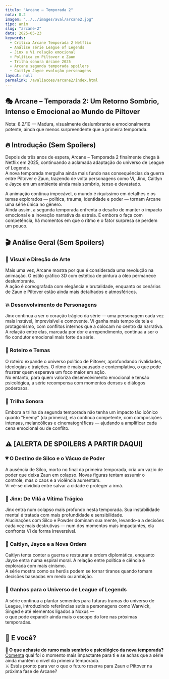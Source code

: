 ```yaml
---
titulo: "Arcane – Temporada 2"
nota: 8.2
imagem: "../../images/aval/arcane2.jpg"
tipo: anim
slug: "arcane-2"
data: 2025-05-23
keywords:
  - Crítica Arcane Temporada 2 Netflix
  - Análise série League of Legends
  - Jinx e Vi relação emocional
  - Política em Piltover e Zaun
  - Trilha sonora Arcane 2025
  - Arcane segunda temporada spoilers
  - Caitlyn Jayce evolução personagens
layout: null
permalink: /avaliacoes/arcane2/index.html    
---
```


## 🎭 Arcane – Temporada 2: Um Retorno Sombrio, Intenso e Emocional ao Mundo de Piltover

Nota: 8.2/10 — Madura, visualmente deslumbrante e emocionalmente potente, ainda que menos surpreendente que a primeira temporada.

## 🔥 Introdução (Sem Spoilers)

Depois de três anos de espera, Arcane – Temporada 2 finalmente chega à Netflix em 2025, continuando a aclamada adaptação do universo de League of Legends.  
A nova temporada mergulha ainda mais fundo nas consequências da guerra entre Piltover e Zaun, trazendo de volta personagens como Vi, Jinx, Caitlyn e Jayce em um ambiente ainda mais sombrio, tenso e devastado.

A animação continua impecável, o mundo é riquíssimo em detalhes e os temas explorados — política, trauma, identidade e poder — tornam Arcane uma série única no gênero.  
Ainda assim, a segunda temporada enfrenta o desafio de manter o impacto emocional e a inovação narrativa da estreia. E embora o faça com competência, há momentos em que o ritmo e o fator surpresa se perdem um pouco.

## 🎬 Análise Geral (Sem Spoilers)

### 🎨 Visual e Direção de Arte

Mais uma vez, Arcane mostra por que é considerada uma revolução na animação. O estilo gráfico 3D com estética de pintura a óleo permanece deslumbrante.  
A ação é coreografada com elegância e brutalidade, enquanto os cenários de Zaun e Piltover estão ainda mais detalhados e atmosféricos.

### 💥 Desenvolvimento de Personagens

Jinx continua a ser o coração trágico da série — uma personagem cada vez mais instável, imprevisível e comovente. Vi ganha mais tempo de tela e protagonismo, com conflitos internos que a colocam no centro da narrativa.  
A relação entre elas, marcada por dor e arrependimento, continua a ser o fio condutor emocional mais forte da série.

### 🧠 Roteiro e Temas

O roteiro expande o universo político de Piltover, aprofundando rivalidades, ideologias e traições. O ritmo é mais pausado e contemplativo, o que pode frustrar quem esperava um foco maior em ação.  
No entanto, para quem valoriza desenvolvimento emocional e tensão psicológica, a série recompensa com momentos densos e diálogos poderosos.

### 🎵 Trilha Sonora

Embora a trilha da segunda temporada não tenha um impacto tão icônico quanto "Enemy" (da primeira), ela continua competente, com composições intensas, melancólicas e cinematográficas — ajudando a amplificar cada cena emocional ou de conflito.

## ⚠️ [ALERTA DE SPOILERS A PARTIR DAQUI]

### 💔 O Destino de Silco e o Vácuo de Poder

A ausência de Silco, morto no final da primeira temporada, cria um vazio de poder que deixa Zaun em colapso. Novas figuras tentam assumir o controle, mas o caos e a violência aumentam.  
Vi vê-se dividida entre salvar a cidade e proteger a irmã.

### 🧪 Jinx: De Vilã a Vítima Trágica

Jinx entra num colapso mais profundo nesta temporada. Sua instabilidade mental é tratada com mais profundidade e sensibilidade.  
Alucinações com Silco e Powder dominam sua mente, levando-a a decisões cada vez mais destrutivas — num dos momentos mais impactantes, ela confronta Vi de forma irreversível.

### 🚨 Caitlyn, Jayce e a Nova Ordem

Caitlyn tenta conter a guerra e restaurar a ordem diplomática, enquanto Jayce entra numa espiral moral. A relação entre política e ciência é explorada com mais cinismo.  
A série mostra como os heróis podem se tornar tiranos quando tomam decisões baseadas em medo ou ambição.

### 🧬 Ganhos para o Universo de League of Legends

A série continua a plantar sementes para futuras tramas do universo de League, introduzindo referências sutis a personagens como Warwick, Singed e até elementos ligados a Noxus —  
o que pode expandir ainda mais o escopo do lore nas próximas temporadas.

## 📢 E você?

**🧠 O que achaste do rumo mais sombrio e psicológico da nova temporada?**  
[Comenta](../../contacto.html) qual foi o momento mais impactante para ti e se achas que a série ainda mantém o nível da primeira temporada.  
⚔️ Estás pronto para ver o que o futuro reserva para Zaun e Piltover na próxima fase de Arcane?
